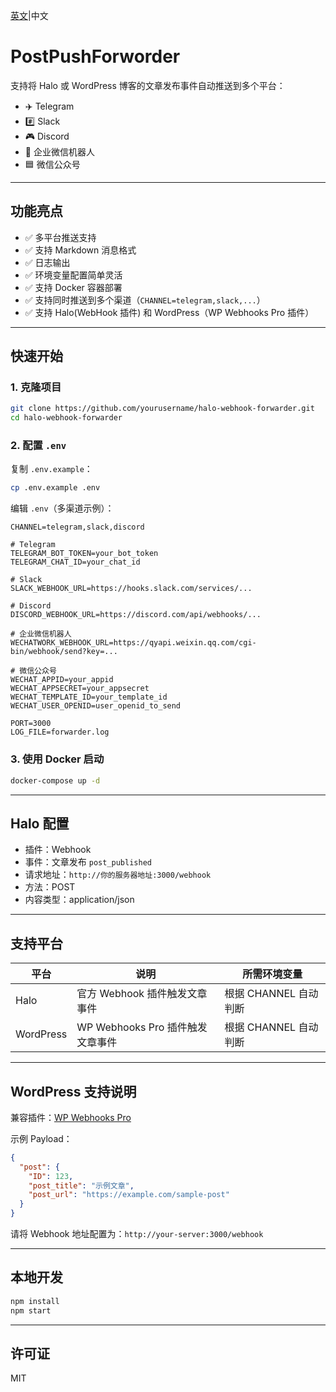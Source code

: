 [英文](README.md)|中文
# PostPushForworder

支持将 Halo 或 WordPress 博客的文章发布事件自动推送到多个平台：  
- ✈️ Telegram
- #️⃣ Slack
- 🎮 Discord
- 💼 企业微信机器人
- 🟦 微信公众号
---

## 功能亮点

- ✅ 多平台推送支持
- ✅ 支持 Markdown 消息格式
- ✅ 日志输出
- ✅ 环境变量配置简单灵活
- ✅ 支持 Docker 容器部署
- ✅ 支持同时推送到多个渠道（`CHANNEL=telegram,slack,...`）
- ✅ 支持 Halo(WebHook 插件) 和 WordPress（WP Webhooks Pro 插件）

---

## 快速开始

### 1. 克隆项目

```bash
git clone https://github.com/yourusername/halo-webhook-forwarder.git
cd halo-webhook-forwarder
```

### 2. 配置 `.env`

复制 `.env.example`：

```bash
cp .env.example .env
```

编辑 `.env`（多渠道示例）：

```env
CHANNEL=telegram,slack,discord

# Telegram
TELEGRAM_BOT_TOKEN=your_bot_token
TELEGRAM_CHAT_ID=your_chat_id

# Slack
SLACK_WEBHOOK_URL=https://hooks.slack.com/services/...

# Discord
DISCORD_WEBHOOK_URL=https://discord.com/api/webhooks/...

# 企业微信机器人
WECHATWORK_WEBHOOK_URL=https://qyapi.weixin.qq.com/cgi-bin/webhook/send?key=...

# 微信公众号
WECHAT_APPID=your_appid
WECHAT_APPSECRET=your_appsecret
WECHAT_TEMPLATE_ID=your_template_id
WECHAT_USER_OPENID=user_openid_to_send

PORT=3000
LOG_FILE=forwarder.log
```

### 3. 使用 Docker 启动

```bash
docker-compose up -d
```

---

## Halo 配置

- 插件：Webhook
- 事件：文章发布 `post_published`
- 请求地址：`http://你的服务器地址:3000/webhook`
- 方法：POST
- 内容类型：application/json

---

## 支持平台

| 平台            | 说明                                | 所需环境变量                    |
|----------------|-------------------------------------|---------------------------------|
| Halo           | 官方 Webhook 插件触发文章事件         | 根据 CHANNEL 自动判断           |
| WordPress      | WP Webhooks Pro 插件触发文章事件     | 根据 CHANNEL 自动判断           |

---

## WordPress 支持说明

兼容插件：[WP Webhooks Pro](https://wp-webhooks.com/)

示例 Payload：

```json
{
  "post": {
    "ID": 123,
    "post_title": "示例文章",
    "post_url": "https://example.com/sample-post"
  }
}
```

请将 Webhook 地址配置为：`http://your-server:3000/webhook`

---

## 本地开发

```bash
npm install
npm start
```

---

## 许可证

MIT
